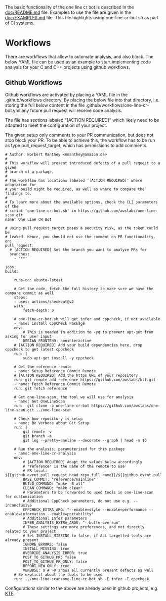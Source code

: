The basic functionality of the one line cr bot is described in the [doc/README.md](https://github.com/awslabs/one-line-scan/blob/master/doc/README.md)
file. Examples to use the file are given in the [doc/EXAMPLES.md](https://github.com/awslabs/one-line-scan/blob/master/doc/EXAMPLES.md) file. This file
highlights using one-line-cr-bot.sh as part of CI systems.

# Workflows

There are workflows that allow to automate analysis, and also block. The below
YAML file can be used as an example to start implementing code analysis for your
C and C++ projects using github workflows.

## Github Workflows

Github workflows are activated by placing a YAML file in the .github/workflows
directory. By placing the below file into that directory, i.e. storing the full
below content in the file .github/workflows/one-line-cr-bot.yml any future pull
request will receive code analysis.

The file has sections labeled "[ACTION REQUIRED]" which likely need to be
adapted to meet the configuration of your project.

The given setup only comments to your PR communication, but does not stop block
your PR. To be able to achieve this, the workflow has to be run as type
pull_request_target, which has permissions to add comments.

    # Author: Norbert Manthey <nmanthey@amazon.de>
    #
    # This workflow will present introduced defects of a pull request to a given
    # branch of a package.
    #
    # The workflow has locations labeled '[ACTION REQUIRED]' where adaptation for
    # your build might be required, as well as where to compare the findings to.
    #
    # To learn more about the available options, check the CLI parameters of the
    # script 'one-line-cr-bot.sh' in https://github.com/awslabs/one-line-scan.git
    name: One Line CR Bot

    # Using pull_request_target poses a security risk, as the token could be
    # leaked. Hence, you should not use the comment on PR functionality.
    on:
    pull_request:
      # [ACTION REQUIRED] Set the branch you want to analyze PRs for
      branches:
        - '**'

    jobs:
    build:

        runs-on: ubuntu-latest

        # Get the code, fetch the full history to make sure we have the compare commit as well
        steps:
        - uses: actions/checkout@v2
        with:
            fetch-depth: 0

        # one-line-cr-bot.sh will get infer and cppcheck, if not available
        - name: Install CppCheck Package
        env:
            # This is needed in addition to -yq to prevent apt-get from asking for user input
            DEBIAN_FRONTEND: noninteractive
        # [ACTION REQUIRED] Add your build dependencies here, drop cppcheck to get latest cppcheck
        run: |
            sudo apt-get install -y cppcheck

        # Get the reference remote
        - name: Setup Reference Commit Remote
        # [ACTION REQUIRED] Add the https URL of your repository
        run: git remote add reference https://github.com/awslabs/ktf.git
        - name: Fetch Reference Commit Remote
        run: git fetch reference

        # Get one-line-scan, the tool we will use for analysis
        - name: Get OneLineScan
        run:  git clone -b one-line-cr-bot https://github.com/awslabs/one-line-scan.git ../one-line-scan

        # Check how repository is setup
        - name: Be Verbose about Git Setup
        run: |
            git remote -v
            git branch -a
            git log --pretty=oneline --decorate --graph | head -n 10

        # Run the analysis, parameterized for this package
        - name: one-line-cr-analysis
        env:
            # [ACTION REQUIRED] Adapt the values below accordingly
            # 'reference' is the name of the remote to use
            # PR local: ${{github.event.pull_request.head.repo.full_name}}/${{github.event.pull_request.head.ref}}
            BASE_COMMIT: "reference/mainline"
            BUILD_COMMAND: "make -B all"
            CLEAN_COMMAND: "make clean"
            # Parameters to be forwarded to used tools in one-line-scan for customization
            # Additional CppCheck parameters, do not use e.g. --inconclusive
            CPPCHECK_EXTRA_ARG: "--enable=style --enable=performance --enable=information --enable=portability"
            # Additional Infer parameters
            INFER_ANALYSIS_EXTRA_ARGS: "--bufferoverrun"
            # These settings are more preferences, and not directly related to your project
            # Set INSTALL_MISSING to false, if ALL targetted tools are already present
            IGNORE_ERRORS: false
            INSTALL_MISSING: true
            OVERRIDE_ANALYSIS_ERROR: true
            POST_TO_GITHUB_PR: false
            POST_TO_GITHUB_PR_ONLY: false
            REPORT_NEW_ONLY: true
            VERBOSE: 0 # >0 shows all currently present defects as well
        # Be explicit about the tools to be used
        run: ../one-line-scan/one-line-cr-bot.sh -E infer -E cppcheck

Configurations similar to the above are already used in github projects, e.g. [KTF](https://github.com/awslabs/ktf/blob/mainline/.github/workflows/one-line-cr-bot.yml).
